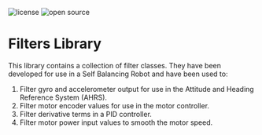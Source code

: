 ![license](https://img.shields.io/badge/license-MIT-green) ![open source](https://badgen.net/badge/open/source/blue?icon=github)

# Filters Library

This library contains a collection of filter classes. They have been developed for use in a Self Balancing Robot and have been used to:

1. Filter gyro and accelerometer output for use in the Attitude and Heading Reference System (AHRS).
2. Filter motor encoder values for use in the motor controller.
3. Filter derivative terms in a PID controller.
4. Filter motor power input values to smooth the motor speed.
